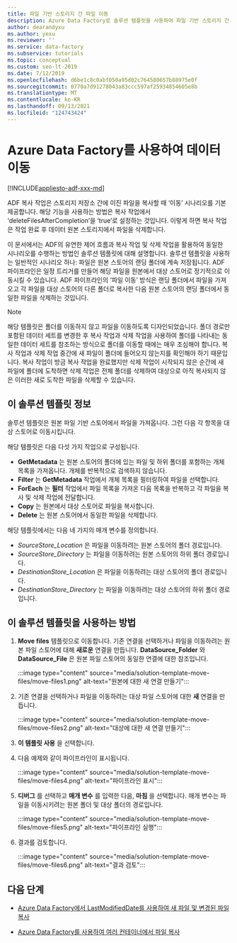 ```yaml
---
title: 파일 기반 스토리지 간 파일 이동
description: Azure Data Factory로 솔루션 템플릿을 사용하여 파일 기반 스토리지 간 파일 이동 방법 알아보기.
author: dearandyxu
ms.author: yexu
ms.reviewer: ''
ms.service: data-factory
ms.subservice: tutorials
ms.topic: conceptual
ms.custom: seo-lt-2019
ms.date: 7/12/2019
ms.openlocfilehash: d6be1c8c0abf050a95d02c764580657b88975e0f
ms.sourcegitcommit: 0770a7d91278043a83ccc597af25934854605e8b
ms.translationtype: MT
ms.contentlocale: ko-KR
ms.lasthandoff: 09/13/2021
ms.locfileid: "124743424"
---
```

# <a name="move-files-with-azure-data-factory"></a>Azure Data Factory를 사용하여 데이터 이동

[!INCLUDE[appliesto-adf-xxx-md](includes/appliesto-adf-xxx-md.md)]

ADF 복사 작업은 스토리지 저장소 간에 이진 파일을 복사할 때 ‘이동’ 시나리오를 기본 제공합니다.  해당 기능을 사용하는 방법은 복사 작업에서 ‘deleteFilesAfterCompletion’을 ‘true’로 설정하는 것입니다. 이렇게 하면 복사 작업은 작업 완료 후 데이터 원본 스토리지에서 파일을 삭제합니다. 

이 문서에서는 ADF의 유연한 제어 흐름과 복사 작업 및 삭제 작업을 활용하여 동일한 시나리오를 수행하는 방법인 솔루션 템플릿에 대해 설명합니다. 솔루션 템플릿을 사용하는 일반적인 시나리오 하나: 파일은 원본 스토어의 랜딩 폴더에 계속 저장됩니다. ADF 파이프라인은 일정 트리거를 만들어 해당 파일을 원본에서 대상 스토어로 정기적으로 이동시킬 수 있습니다.  ADF 파이프라인의 ‘파일 이동’ 방식은 랜딩 폴더에서 파일을 가져오고 각 파일을 대상 스토어의 다른 폴더로 복사한 다음 원본 스토어의 랜딩 폴더에서 동일한 파일을 삭제하는 것입니다.

> [!NOTE]
> 해당 템플릿은 폴더를 이동하지 않고 파일을 이동하도록 디자인되었습니다.  폴더 경로만 포함된 데이터 세트를 변경한 후 복사 작업과 삭제 작업을 사용하여 폴더를 나타내는 동일한 데이터 세트를 참조하는 방식으로 폴더를 이동할 때에는 매우 조심해야 합니다. 복사 작업과 삭제 작업 중간에 새 파일이 폴더에 들어오지 않는지를 확인해야 하기 때문입니다. 복사 작업이 방금 복사 작업을 완료했지만 삭제 작업이 시작되지 않은 순간에 새 파일에 폴더에 도착하면 삭제 작업은 전체 폴더를 삭제하여 대상으로 아직 복사되지 않은 이러한 새로 도착한 파일을 삭제할 수 있습니다.

## <a name="about-this-solution-template"></a>이 솔루션 템플릿 정보

솔루션 템플릿은 원본 파일 기반 스토어에서 파일을 가져옵니다. 그런 다음 각 항목을 대상 스토어로 이동시킵니다.

해당 템플릿은 다음 다섯 가지 작업으로 구성됩니다.
- **GetMetadata** 는 원본 스토어의 폴더에 있는 파일 및 하위 폴더를 포함하는 개체 목록을 가져옵니다. 개체를 반복적으로 검색하지 않습니다. 
- **Filter** 는 **GetMetadata** 작업에서 개체 목록을 필터링하여 파일을 선택합니다. 
- **ForEach** 는 **필터** 작업에서 파일 목록을 가져온 다음 목록을 반복하고 각 파일을 복사 및 삭제 작업에 전달합니다.
- **Copy** 는 원본에서 대상 스토어로 파일을 복사합니다.
- **Delete** 는 원본 스토어에서 동일한 파일을 삭제합니다.

해당 템플릿에서는 다음 네 가지의 매개 변수를 정의합니다.
- *SourceStore_Location* 은 파일을 이동하려는 원본 스토어의 폴더 경로입니다. 
- *SourceStore_Directory* 는 파일을 이동하려는 원본 스토어의 하위 폴더 경로입니다.
- *DestinationStore_Location* 은 파일을 이동하려는 대상 스토어의 폴더 경로입니다. 
- *DestinationStore_Directory* 는 파일을 이동하려는 대상 스토어의 하위 폴더 경로입니다.

## <a name="how-to-use-this-solution-template"></a>이 솔루션 템플릿을 사용하는 방법

1. **Move files** 템플릿으로 이동합니다. 기존 연결을 선택하거나 파일을 이동하려는 원본 파일 스토어에 대해 **새로운** 연결을 만듭니다. **DataSource_Folder** 와 **DataSource_File** 은 원본 파일 스토어의 동일한 연결에 대한 참조입니다.

    :::image type="content" source="media/solution-template-move-files/move-files1.png" alt-text="원본에 대한 새 연결 만들기":::

2. 기존 연결을 선택하거나 파일을 이동하려는 대상 파일 스토어에 대한 **새** 연결을 만듭니다.

    :::image type="content" source="media/solution-template-move-files/move-files2.png" alt-text="대상에 대한 새 연결 만들기":::

3. **이 템플릿 사용** 을 선택합니다.
    
4. 다음 예제와 같이 파이프라인이 표시됩니다.

    :::image type="content" source="media/solution-template-move-files/move-files4.png" alt-text="파이프라인 표시":::

5. **디버그** 를 선택하고 **매개 변수** 를 입력한 다음, **마침** 을 선택합니다.   매개 변수는 파일을 이동시키려는 원본 폴더 및 대상 폴더의 경로입니다. 

    :::image type="content" source="media/solution-template-move-files/move-files5.png" alt-text="파이프라인 실행":::

6. 결과를 검토합니다.

    :::image type="content" source="media/solution-template-move-files/move-files6.png" alt-text="결과 검토":::

## <a name="next-steps"></a>다음 단계

- [Azure Data Factory에서 LastModifiedDate를 사용하여 새 파일 및 변경된 파일 복사](solution-template-copy-new-files-lastmodifieddate.md)

- [Azure Data Factory를 사용하여 여러 컨테이너에서 파일 복사](solution-template-copy-files-multiple-containers.md)